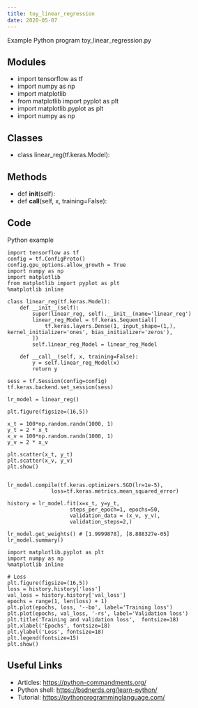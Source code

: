 ```yaml
---
title: toy_linear_regression
date: 2020-05-07
---
```

Example Python program toy_linear_regression.py

## Modules

* import tensorflow as tf
* import numpy as np
* import matplotlib
* from matplotlib import pyplot as plt
* import matplotlib.pyplot as plt
* import numpy as np

## Classes

* class linear_reg(tf.keras.Model):

## Methods

* def __init__(self):
* def __call__(self, x, training=False):

## Code

Python example

    import tensorflow as tf
    config = tf.ConfigProto()
    config.gpu_options.allow_growth = True
    import numpy as np
    import matplotlib
    from matplotlib import pyplot as plt
    %matplotlib inline
    
    class linear_reg(tf.keras.Model):
        def __init__(self):
            super(linear_reg, self).__init__(name='linear_reg')
            linear_reg_Model = tf.keras.Sequential([
                tf.keras.layers.Dense(1, input_shape=(1,), kernel_initializer='ones', bias_initializer='zeros'),
            ])
            self.linear_reg_Model = linear_reg_Model
    
        def __call__(self, x, training=False):
            y = self.linear_reg_Model(x)
            return y
    
    sess = tf.Session(config=config)
    tf.keras.backend.set_session(sess)
    
    lr_model = linear_reg()
    
    plt.figure(figsize=(16,5))
    
    x_t = 100*np.random.randn(1000, 1)
    y_t = 2 * x_t
    x_v = 100*np.random.randn(1000, 1)
    y_v = 2 * x_v
    
    plt.scatter(x_t, y_t)
    plt.scatter(x_v, y_v)
    plt.show()
    
    
    lr_model.compile(tf.keras.optimizers.SGD(lr=1e-5),
                  loss=tf.keras.metrics.mean_squared_error)
    
    history = lr_model.fit(x=x_t, y=y_t, 
                        steps_per_epoch=1, epochs=50,
                        validation_data = (x_v, y_v),
                        validation_steps=2,)
    
    lr_model.get_weights() # [1.9999878], [8.888327e-05]
    lr_model.summary()
    
    import matplotlib.pyplot as plt
    import numpy as np
    %matplotlib inline
    
    # Loss
    plt.figure(figsize=(16,5))
    loss = history.history['loss']
    val_loss = history.history['val_loss']
    epochs = range(1, len(loss) + 1)
    plt.plot(epochs, loss, '--bo', label='Training loss')
    plt.plot(epochs, val_loss, '-rs', label='Validation loss')
    plt.title('Training and validation loss',  fontsize=18)
    plt.xlabel('Epochs', fontsize=18)
    plt.ylabel('Loss', fontsize=18)
    plt.legend(fontsize=15)
    plt.show()

## Useful Links

- Articles: https://python-commandments.org/
- Python shell: https://bsdnerds.org/learn-python/
- Tutorial: https://pythonprogramminglanguage.com/
